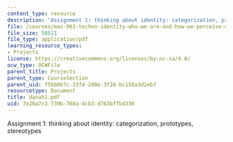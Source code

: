 ```yaml
---
content_type: resource
description: 'Assignment 1: thinking about identity: categorization, prototypes, stereotypes'
file: /courses/mas-963-techno-identity-who-we-are-and-how-we-perceive-ourselves-and-others-spring-2002/7e26a7c3739b768a4cb3d763bffbd336_danah1.pdf
file_size: 58511
file_type: application/pdf
learning_resource_types:
- Projects
license: https://creativecommons.org/licenses/by-nc-sa/4.0/
ocw_type: OCWFile
parent_title: Projects
parent_type: CourseSection
parent_uid: f5bb0b7c-33fd-2d8e-3f28-bc158a3d2eb7
resourcetype: Document
title: danah1.pdf
uid: 7e26a7c3-739b-768a-4cb3-d763bffbd336
---
```

Assignment 1: thinking about identity: categorization, prototypes, stereotypes